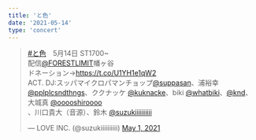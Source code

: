 ```yaml
---
title: 'と色'
date: '2021-05-14'
type: 'concert'
---
```

<blockquote class="twitter-tweet"><p lang="ja" dir="ltr"><a href="https://twitter.com/hashtag/%E3%81%A8%E8%89%B2?src=hash&amp;ref_src=twsrc%5Etfw">#と色</a>　5月14日 ST1700~<br>配信<a href="https://twitter.com/FORESTLIMIT?ref_src=twsrc%5Etfw">@FORESTLIMIT</a>幡ヶ谷<br>ドネーション→<a href="https://t.co/U1YH1e1qW2">https://t.co/U1YH1e1qW2</a><br>ACT. DJ:スッパマイクロパマンチョップ<a href="https://twitter.com/suppasan?ref_src=twsrc%5Etfw">@suppasan</a>、浦裕幸 <a href="https://twitter.com/pplplcsndthngs?ref_src=twsrc%5Etfw">@pplplcsndthngs</a>、ククナッケ <a href="https://twitter.com/kuknacke?ref_src=twsrc%5Etfw">@kuknacke</a>、biki <a href="https://twitter.com/whatbiki?ref_src=twsrc%5Etfw">@whatbiki</a>、<a href="https://twitter.com/knd?ref_src=twsrc%5Etfw">@knd</a>、大城真 <a href="https://twitter.com/ooooshiroooo?ref_src=twsrc%5Etfw">@ooooshiroooo</a><br> 、川口貴大（音源）、鈴木 <a href="https://twitter.com/suzukiiiiiiiiii?ref_src=twsrc%5Etfw">@suzukiiiiiiiiii</a></p>&mdash; LOVE INC. (@suzukiiiiiiiiii) <a href="https://twitter.com/suzukiiiiiiiiii/status/1388633229880553473?ref_src=twsrc%5Etfw">May 1, 2021</a></blockquote> <script async src="https://platform.twitter.com/widgets.js" charset="utf-8"></script>